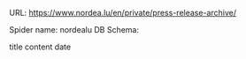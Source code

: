 URL: https://www.nordea.lu/en/private/press-release-archive/

Spider name: nordealu
DB Schema:

title
content
date